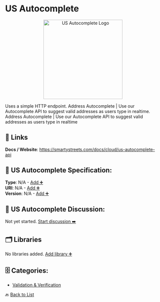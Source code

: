 # US Autocomplete
<p align="center">
    <img width="256" src="https://raw.githubusercontent.com/apis-list/apis-list/main/apis/us-autocomplete/logo_256x256.png" alt="US Autocomplete Logo"/>
</p>
Uses a simple HTTP endpoint.  Address Autocomplete | Use our Autocomplete API to suggest valid addresses as users type in realtime. Address Autocomplete | Use our Autocomplete API to suggest valid addresses as users type in realtime

##  🔗 Links
**Docs / Website**: https://smartystreets.com/docs/cloud/us-autocomplete-api

## 🧬 US Autocomplete Specification:
**Type**: N/A - [Add ➕](https://github.com/apis-list/apis-list/edit/main/apis.yaml#L20761)  
**URI**: N/A - [Add ➕](https://github.com/apis-list/apis-list/edit/main/apis.yaml#L20761)  
**Version**: N/A - [Add ➕](https://github.com/apis-list/apis-list/edit/main/apis.yaml#L20761)

## 💬 US Autocomplete Discussion:
Not yet started. [Start discussion ➡️](https://github.com/apis-list/apis-list/discussions/new)

## 🗂️ Libraries

No libraries added. [Add library ➕](https://github.com/apis-list/apis-list/edit/main/apis.yaml#L20761)    


## 🗄️ Categories:
- [Validation & Verification](https://github.com/apis-list/apis-list#validation--verification-)

🔙  [Back to List](https://github.com/apis-list/apis-list)
